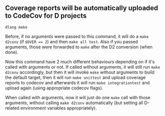 ## Coverage reports will be automatically uploaded to CodeCov for D projects

`dlang make`

Before, if no arguments were passed to this command, it will do a `make d2conv` (if `$DVER == 2`) and then `make all test`. Also if you passed arguments, those were forwarded to `make` after the D2 conversion (when done).

Now this command have 2 much different behaviours depending on if it's called with arguments or not. If called without arguments, it will still run `make d2conv` accordingly, but then it will invoke `make` without arguments to build the default target, then it will run `make unittest` and upload coverage reports to codecov and afterwards it will run `make integrationtest` and upload again (using appropriate codecov flags).

When called with arguments, now it will just do one `make` call with those arguments, without calling `make d2conv` automatically (but setting all D-related environment variables appropriately).

